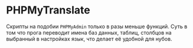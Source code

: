 # PHPMyTranslate

Скрипты на подобии `PHPMyAdmin` только в разы меньше функций.
Суть в том что прога переводит имена баз данных, таблиц, столбцов на выбранный в настройках язык, что делает её удобной для нубов.
